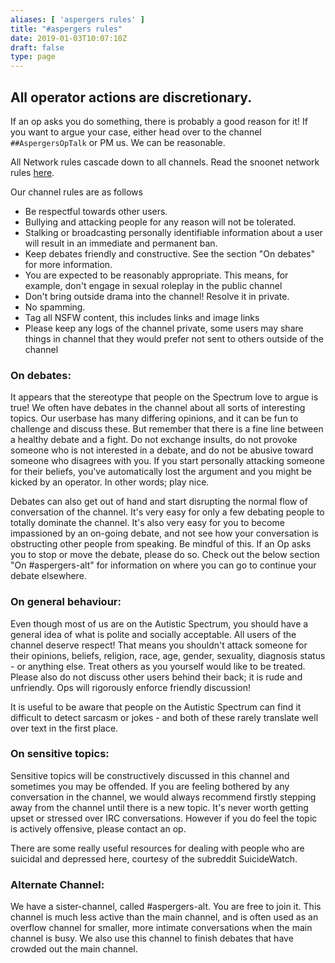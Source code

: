 ```yaml
---
aliases: [ 'aspergers rules' ]
title: "#aspergers rules"
date: 2019-01-03T10:07:10Z
draft: false
type: page
---
```


## All operator actions are discretionary.

If an op asks you do something, there is probably a good reason for it! If you want to argue your case, either head over to the channel `##AspergersOpTalk` or PM us. We can be reasonable.

All Network rules cascade down to all channels. Read the snoonet network rules [here](/rules).

Our channel rules are as follows

- Be respectful towards other users.
- Bullying and attacking people for any reason will not be tolerated.
- Stalking or broadcasting personally identifiable information about a user will result in an immediate and permanent ban.
- Keep debates friendly and constructive. See the section "On debates" for more information.
- You are expected to be reasonably appropriate. This means, for example, don't engage in sexual roleplay in the public channel
- Don't bring outside drama into the channel! Resolve it in private.
- No spamming.
- Tag all NSFW content, this includes links and image links
- Please keep any logs of the channel private, some users may share things in channel that they would prefer not sent to others outside of the channel

### On debates:

It appears that the stereotype that people on the Spectrum love to argue is true! We often have debates in the channel about all sorts of interesting topics. Our userbase has many differing opinions, and it can be fun to challenge and discuss these. But remember that there is a fine line between a healthy debate and a fight. Do not exchange insults, do not provoke someone who is not interested in a debate, and do not be abusive toward someone who disagrees with you. If you start personally attacking someone for their beliefs, you've automatically lost the argument and you might be kicked by an operator. In other words; play nice.

Debates can also get out of hand and start disrupting the normal flow of conversation of the channel. It's very easy for only a few debating people to totally dominate the channel. It's also very easy for you to become impassioned by an on-going debate, and not see how your conversation is obstructing other people from speaking. Be mindful of this. If an Op asks you to stop or move the debate, please do so. Check out the below section "On #aspergers-alt" for information on where you can go to continue your debate elsewhere.

### On general behaviour:

Even though most of us are on the Autistic Spectrum, you should have a general idea of what is polite and socially acceptable. All users of the channel deserve respect! That means you shouldn't attack someone for their opinions, beliefs, religion, race, age, gender, sexuality, diagnosis status - or anything else. Treat others as you yourself would like to be treated. Please also do not discuss other users behind their back; it is rude and unfriendly. Ops will rigorously enforce friendly discussion!

It is useful to be aware that people on the Autistic Spectrum can find it difficult to detect sarcasm or jokes - and both of these rarely translate well over text in the first place.

### On sensitive topics:

Sensitive topics will be constructively discussed in this channel and sometimes you may be offended. If you are feeling bothered by any conversation in the channel, we would always recommend firstly stepping away from the channel until there is a new topic. It's never worth getting upset or stressed over IRC conversations. However if you do feel the topic is actively offensive, please contact an op.

There are some really useful resources for dealing with people who are suicidal and depressed here, courtesy of the subreddit SuicideWatch.

### Alternate Channel:

We have a sister-channel, called #aspergers-alt. You are free to join it. This channel is much less active than the main channel, and is often used as an overflow channel for smaller, more intimate conversations when the main channel is busy. We also use this channel to finish debates that have crowded out the main channel.

